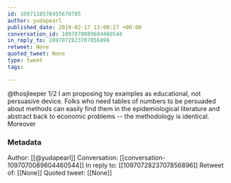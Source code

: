 ```yaml
---
id: 1097118578455670785
author: yudapearl
published_date: 2019-02-17 13:00:27 +00:00
conversation_id: 1097070089604460544
in_reply_to: 1097072823707856896
retweet: None
quoted_tweet: None
type: tweet
tags:

---
```


@thosjleeper 1/2 
I am proposing toy examples as educational, not persuasive device. Folks who need tables of numbers to be persuaded about methods can easily find them in the epidemiological literature and abstract back to economic problems -- the methodology is identical. Moreover

### Metadata

Author: [[@yudapearl]]
Conversation: [[conversation-1097070089604460544]]
In reply to: [[1097072823707856896]]
Retweet of: [[None]]
Quoted tweet: [[None]]
